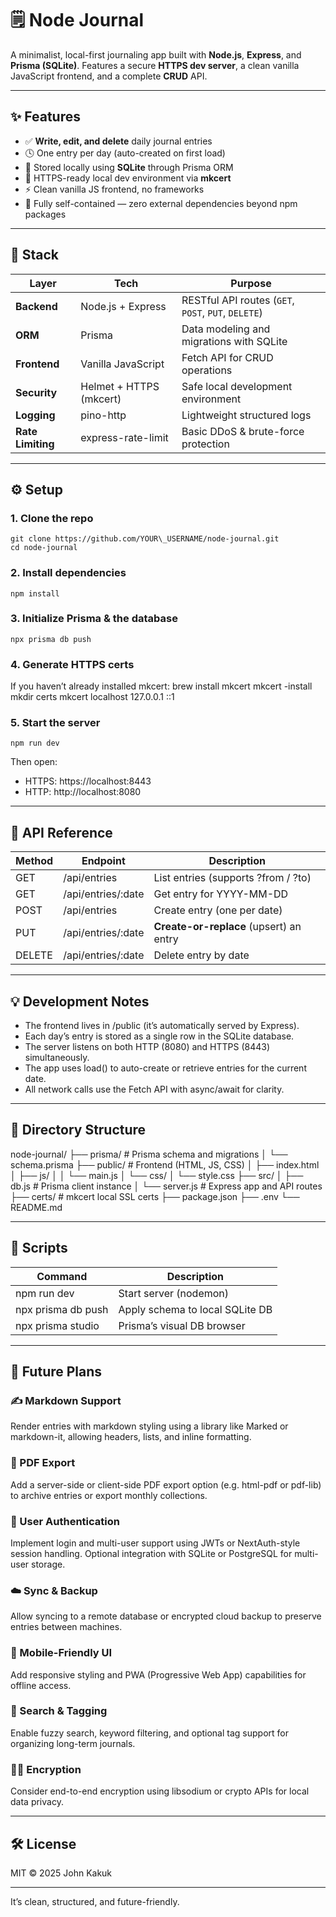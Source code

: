 # 🗒️ Node Journal

A minimalist, local-first journaling app built with **Node.js**, **Express**, and **Prisma (SQLite)**. Features a secure **HTTPS dev server**, a clean vanilla JavaScript frontend, and a complete **CRUD** API.

---- 

## ✨ Features
- ✅ **Write, edit, and delete** daily journal entries
- 🕓 One entry per day (auto-created on first load)
- 💾 Stored locally using **SQLite** through Prisma ORM
- 🔐 HTTPS-ready local dev environment via **mkcert**
- ⚡ Clean vanilla JS frontend, no frameworks
- 🧠 Fully self-contained — zero external dependencies beyond npm packages

---- 

## 🧩 Stack

| Layer             | Tech                    | Purpose                                             |
| ----------------- | ----------------------- | --------------------------------------------------- |
| **Backend**       | Node.js + Express       | RESTful API routes (`GET`, `POST`, `PUT`, `DELETE`) |
| **ORM**           | Prisma                  | Data modeling and migrations with SQLite            |
| **Frontend**      | Vanilla JavaScript      | Fetch API for CRUD operations                       |
| **Security**      | Helmet + HTTPS (mkcert) | Safe local development environment                  |
| **Logging**       | pino-http               | Lightweight structured logs                         |
| **Rate Limiting** | express-rate-limit      | Basic DDoS & brute-force protection                 |

---- 

## ⚙️ Setup

### 1. Clone the repo
	git clone https://github.com/YOUR\_USERNAME/node-journal.git
	cd node-journal

### 2. Install dependencies
	npm install

### 3. Initialize Prisma & the database
	npx prisma db push

### 4. Generate HTTPS certs
If you haven’t already installed mkcert:
	brew install mkcert
	mkcert -install
	mkdir certs
	mkcert localhost 127.0.0.1 ::1

### 5. Start the server
	npm run dev

Then open:
- HTTPS: https://localhost:8443
- HTTP: http://localhost:8080

---- 

## 🧠 API Reference

| **Method** | **Endpoint**       | **Description**                         |
| ---------- | ------------------ | --------------------------------------- |
| GET        | /api/entries       | List entries (supports ?from / ?to)     |
| GET        | /api/entries/:date | Get entry for YYYY-MM-DD                |
| POST       | /api/entries       | Create entry (one per date)             |
| PUT        | /api/entries/:date | **Create-or-replace** (upsert) an entry |
| DELETE     | /api/entries/:date | Delete entry by date                    |

---- 

## 💡 Development Notes
- The frontend lives in /public (it’s automatically served by Express).
- Each day’s entry is stored as a single row in the SQLite database.
- The server listens on both HTTP (8080) and HTTPS (8443) simultaneously.
- The app uses load() to auto-create or retrieve entries for the current date.
- All network calls use the Fetch API with async/await for clarity.

---- 

## 🧱 Directory Structure

node-journal/
├── prisma/              # Prisma schema and migrations
│   └── schema.prisma
├── public/              # Frontend (HTML, JS, CSS)
│   ├── index.html
│   ├── js/
│   │   └── main.js
│   └── css/
│       └── style.css
├── src/
│   ├── db.js            # Prisma client instance
│   └── server.js        # Express app and API routes
├── certs/               # mkcert local SSL certs
├── package.json
├── .env
└── README.md

---- 

## 🧰 Scripts

| **Command**        | **Description**                 |
| ------------------ | ------------------------------- |
| npm run dev        | Start server (nodemon)          |
| npx prisma db push | Apply schema to local SQLite DB |
| npx prisma studio  | Prisma’s visual DB browser      |

---- 

## 🚀 Future Plans

### ✍️ Markdown Support

Render entries with markdown styling using a library like Marked or markdown-it, allowing headers, lists, and inline formatting.

### 🧾 PDF Export

Add a server-side or client-side PDF export option (e.g. html-pdf or pdf-lib) to archive entries or export monthly collections.

### 👤 User Authentication

Implement login and multi-user support using JWTs or NextAuth-style session handling.
Optional integration with SQLite or PostgreSQL for multi-user storage.

### ☁️ Sync & Backup

Allow syncing to a remote database or encrypted cloud backup to preserve entries between machines.

### 📱 Mobile-Friendly UI

Add responsive styling and PWA (Progressive Web App) capabilities for offline access.

### 🧠 Search & Tagging

Enable fuzzy search, keyword filtering, and optional tag support for organizing long-term journals.

### 🕵️‍♂️ Encryption

Consider end-to-end encryption using libsodium or crypto APIs for local data privacy.

---- 

## 🛠️ License

MIT © 2025 John Kakuk

---- 

It’s clean, structured, and future-friendly.